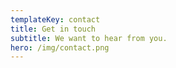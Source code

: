 ```yaml
---
templateKey: contact
title: Get in touch
subtitle: We want to hear from you.
hero: /img/contact.png
---
```

